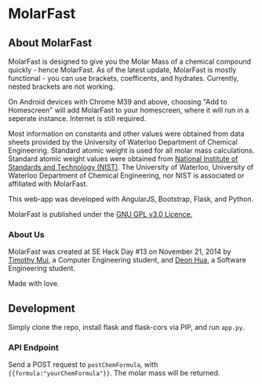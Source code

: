 MolarFast
=========
## About MolarFast
<p>
MolarFast is designed to give you the Molar Mass of a chemical compound quickly - hence MolarFast.
As of the latest update, MolarFast is mostly functional - you can use brackets, coefficents, and hydrates.
Currently, nested brackets are not working.
</p>

On Android devices with Chrome M39 and above, choosing "Add to Homescreen" will add MolarFast to your homescreen, where it will run in a seperate instance. 
Internet is still required.

<p>Most information on constants and other values were obtained from data sheets provided by the
University of Waterloo Department of Chemical Engineering. Standard atomic weight is used for all molar mass calculations. Standard atomic weight values
were obtained from <a href="http://physics.nist.gov/cgi-bin/Compositions/stand_alone.pl">National Institute of Standards and Technology (NIST)</a>.
The University of Waterloo, University of Waterloo Department of Chemical Engineering, nor NIST is associated or affiliated with MolarFast.</p>

<p>This web-app was developed with AngularJS, Bootstrap, Flask, and Python.</p>

<p>MolarFast is published under the <a href = "http://www.gnu.org/copyleft/gpl.html">GNU GPL v3.0 Licence.</a></p>



### About Us

MolarFast was created at SE Hack Day #13 on November 21, 2014 by
<a href = "http://github.com/timmui">Timothy Mui</a>, a Computer Engineering student,
and <a href = "http://github.com/DeonHua">Deon Hua</a>, a Software Engineering student.

Made with love.

## Development
Simply clone the repo, install flask and flask-cors via PIP, and run `app.py`. 

### API Endpoint
Send a POST request to `postChemFormula`, with `{{formula:"yourChemFormula"}}`. The molar mass will be returned.
